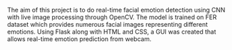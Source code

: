 ﻿The aim of this project is to do real-time facial emotion detection using CNN with live image processing through OpenCV. The model is trained on FER dataset which provides numerous facial images representing different emotions. Using Flask along with HTML and CSS, a GUI was created that allows real-time emotion prediction from webcam.
